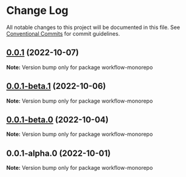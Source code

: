 # Change Log

All notable changes to this project will be documented in this file.
See [Conventional Commits](https://conventionalcommits.org) for commit guidelines.

## [0.0.1](https://github.com/cieloazul310/workflow-monorepo/compare/v0.0.1-beta.1...v0.0.1) (2022-10-07)

**Note:** Version bump only for package workflow-monorepo

## [0.0.1-beta.1](https://github.com/cieloazul310/workflow-monorepo/compare/v0.0.1-beta.0...v0.0.1-beta.1) (2022-10-06)

**Note:** Version bump only for package workflow-monorepo

## [0.0.1-beta.0](https://github.com/cieloazul310/workflow-monorepo/compare/v0.0.1-alpha.0...v0.0.1-beta.0) (2022-10-04)

**Note:** Version bump only for package workflow-monorepo

## 0.0.1-alpha.0 (2022-10-01)

**Note:** Version bump only for package workflow-monorepo
